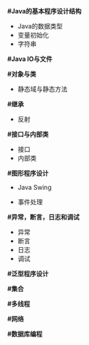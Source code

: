 **#Java的基本程序设计结构**

* Java的数据类型
* 变量初始化
* 字符串

**#Java IO与文件**

**#对象与类**

* 静态域与静态方法

**#继承**

* 反射

**#接口与内部类**

* 接口
* 内部类

**#图形程序设计**

* Java Swing

* 事件处理

**#异常，断言，日志和调试**

* 异常
* 断言
* 日志
* 调试

**#泛型程序设计**

**#集合**

**#多线程**

**#网络**

**#数据库编程**




